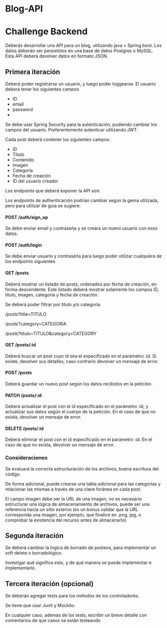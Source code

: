 # Blog-API
# Challenge Backend
Deberás desarrollar una API para un blog, utilizando java + Spring boot. Los datos deberán
ser persistidos en una base de datos Postgres o MySQL. Esta API deberá devolver datos en
formato JSON.
## Primera iteración
Deberá poder registrarse un usuario, y luego poder loggearse.
El usuario deberá tener los siguientes campos

- ID
- email
- password
- 
Se debe usar Spring Security para la autenticación, pudiendo cambiar los campos del
usuario. Preferentemente autenticar utilizando JWT.

Cada post deberá contener los siguientes campos:

- ID
- Título
- Contenido
- Imagen
- Categoría
- Fecha de creación
- ID del usuario creador

Los endpoints que deberá exponer la API son:

Los endpoints de authenticación podrian cambiar segun la gema utilizada, pero para utilizar
de guía se sugiere:

#### POST /auth/sign_up

Se debe enviar email y contraseña y se creara un nuevo usuario con esos datos.

#### POST /auth/login

Se debe enviar usuario y contraseña para luego poder utilizar cualquiera de los endpoints
siguientes

#### GET /posts

Deberá mostrar un listado de posts, ordenados por fecha de creación, en forma
descendente. Este listado deberá mostrar solamente los campos ID, título, imagen,
categoría y fecha de creación.

Se deberá poder filtrar por título y/o categoría.

/posts?title=TITULO

/posts?category=CATEGORIA

/posts?titulo=TITULO&category=CATEGORY

#### GET /posts/:id

Deberá buscar un post cuyo id sea el especificado en el parámetro :id. Si existe, devolver
sus detalles, caso contrario devolver un mensaje de error.

#### POST /posts

Deberá guardar un nuevo post según los datos recibidos en la petición.

#### PATCH /posts/:id

Deberá actualizar el post con el id especificado en el parámetro :id, y actualizar sus datos
según el cuerpo de la petición. En el caso de que no exista, devolver un mensaje de error.

#### DELETE /posts/:id

Deberá eliminar el post con el id especificado en el parámetro :id. En el caso de que no
exista, devolver un mensaje de error.

### Consideraciones
Se evaluará la correcta estructuración de los archivos, buena escritura del código.

De forma adicional, puede crearse una tabla adicional para las categorías y relacionar las
mismas a través de una clave foránea en cada post.

El campo imagen debe ser la URL de una imagen, no es necesario estructurar una lógica de
almacenamiento de archivos, puede ser una referencia hacia un sitio externo (es un bonus
validar que la URL corresponda una imagen, por ejemplo, que finalice en .png, jpg, o
comprobar la existencia del recurso antes de almacenarlo)

## Segunda iteración
Se deberá cambiar la lógica de borrado de posteos, para implementar un soft delete o
borradológico.

Investigar qué significa esto, y de qué manera se puede implementar e implementarlo.

## Tercera iteración (opcional)
Se deberán agregar tests para los métodos de los controladores.

Se tiene que usar Junit y Mockito.

En cualquier caso, además de los tests, escribir un breve detalle con comentarios de que
casos se están testeando
